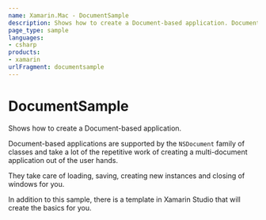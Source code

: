 ```yaml
---
name: Xamarin.Mac - DocumentSample
description: Shows how to create a Document-based application. Document-based applications are supported by the NSDocument family of classes and take a lot of...
page_type: sample
languages:
- csharp
products:
- xamarin
urlFragment: documentsample
---
```

# DocumentSample

Shows how to create a Document-based application.

Document-based applications are supported by the `NSDocument` family of classes and take a lot of the repetitive work of creating a multi-document application out of the user hands.

They take care of loading, saving, creating new instances and closing of windows for you.

In addition to this sample, there is a template in Xamarin Studio that will create the basics for you.
